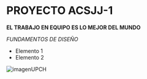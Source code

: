 # PROYECTO ACSJJ-1
**EL TRABAJO EN EQUIPO ES LO MEJOR DEL MUNDO**

*FUNDAMENTOS DE DISEÑO*
- Elemento 1
- Elemento 2
    
![imagenUPCH](https://elcomercio.pe/resizer/vzNN4m3wI58hHXIaDydgT3ikwRk=/580x330/smart/filters:format(jpeg):quality(75)/arc-anglerfish-arc2-prod-elcomercio.s3.amazonaws.com/public/J4XDLJLAO5HNZFXGXY5MTE6UB4.jpg)



